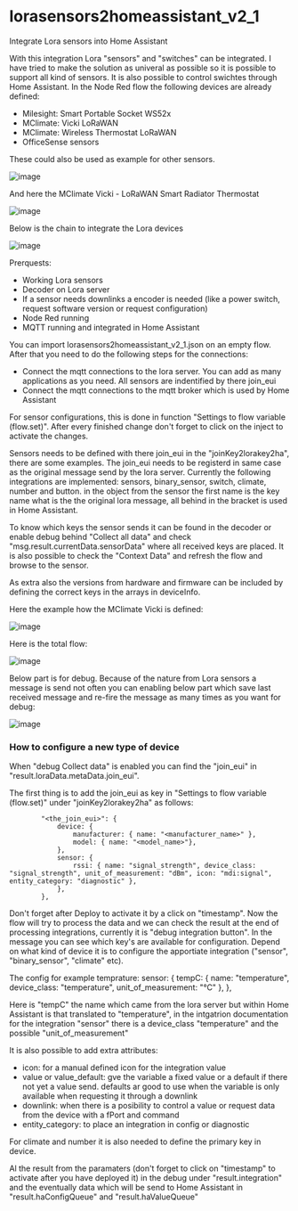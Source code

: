 # lorasensors2homeassistant_v2_1


Integrate Lora sensors into Home Assistant

With this integration Lora "sensors" and "switches" can be integrated. I have tried to make the solution as univeral as possible so it is possible to support all kind of sensors. It is also possible to control swichtes through Home Assistant. In the Node Red flow the following devices are already defined:
 - Milesight: Smart Portable Socket WS52x
 - MClimate:  Vicki LoRaWAN
 - MClimate:  Wireless Thermostat LoRaWAN
 - OfficeSense sensors

These could also be used as example for other sensors.

![image](https://github.com/user-attachments/assets/1e088a27-bd7a-44e3-b14d-580ed334c643)

And here the MClimate Vicki - LoRaWAN Smart Radiator Thermostat 

![image](https://github.com/user-attachments/assets/0563a3ad-1847-41be-9103-c3708893f949)

Below is the chain to integrate the Lora devices

![image](https://github.com/user-attachments/assets/b1411eca-4749-4a5c-9ebc-f3f6d6e824f4)

Prerquests:
 - Working Lora sensors
 - Decoder on Lora server
 - If a sensor needs downlinks a encoder is needed (like a power switch, request software version or request configuration)
 - Node Red running
 - MQTT running and integrated in Home Assistant

You can import lorasensors2homeassistant_v2_1.json on an empty flow. After that you need to do the following steps for the connections:
 - Connect the mqtt connections to the lora server. You can add as many applications as you need. All sensors are indentified by there join_eui
 - Connect the mqtt connections to the mqtt broker which is used by Home Assistant

For sensor configurations, this is done in function "Settings to flow variable (flow.set)".  After every finished change don't forget to click on the inject to activate the changes.

Sensors needs to be defined with there join_eui in the "joinKey2lorakey2ha", there are some examples. The join_eui needs to be registerd in same case as the original message send by the lora server. Currently the following integrations are implemented: sensors, binary_sensor, switch, climate, number and button. in the object from the sensor the first name is the key name what is the the original lora message, all behind in the bracket is used in Home Assistant.

To know which keys the sensor sends it can be found in the decoder or enable debug behind "Collect all data" and check "msg.result.currentData.sensorData" where all received keys are placed. It is also possible to check the "Context Data" and refresh the flow and browse to the sensor.

As extra also the versions from hardware and firmware can be included by defining the correct keys in the arrays in deviceInfo.

Here the example how the MClimate Vicki is defined:

![image](https://github.com/user-attachments/assets/2cc79e53-dbba-4fbe-9607-450112647b00)

Here is the total flow:

![image](https://github.com/user-attachments/assets/fb74113d-a1ec-46c0-bb6b-7a1eec6bd39b)

Below part is for debug. Because of the nature from Lora sensors a message is send not often you can enabling below part which save last received message and re-fire the message as many times as you want for debug:

![image](https://github.com/user-attachments/assets/2ffdb77b-5947-47b0-8393-2c747ce553b3)


### How to configure a new type of device

When "debug Collect data" is enabled you can find the "join_eui" in "result.loraData.metaData.join_eui".

The first thing is to add the join_eui as key in "Settings to flow variable (flow.set)" under "joinKey2lorakey2ha" as follows:
```
        "<the_join_eui>": {
            device: {
                manufacturer: { name: "<manufacturer_name>" },
                model: { name: "<model_name>"},
            },
            sensor: {
                rssi: { name: "signal_strength", device_class: "signal_strength", unit_of_measurement: "dBm", icon: "mdi:signal", entity_category: "diagnostic" },
            },
        },

```

Don't forget after Deploy to activate it by a click on "timestamp". Now the flow will try to process the data and we can check the result at the end of processing integrations, currently it is "debug integration button". In the message you can see which key's are available for configuration. Depend on what kind of device it is to configure the apportiate integration ("sensor", "binary_sensor", "climate" etc).

The config for example temprature:
  sensor: {
	tempC: { name: "temperature", device_class: "temperature", unit_of_measurement: "°C" },
  },

Here is "tempC" the name which came from the lora server but within Home Assistant is that translated to "temperature", in the intgatrion documentation for the integration "sensor" there is a device_class "temperature" and the possible "unit_of_measurement"

It is also possible to add extra attributes:
 - icon: for a manual defined icon for the integration value
 - value or value_default: gve the variable a fixed value or a default if there not yet a value send. defaults ar good to use when the variable is only available when requesting it through a downlink
 - downlink: when there is a posibility to control a value or request data from the device with a fPort and command
 - entity_category: to place an integration in config or diagnostic

For climate and number it is also needed to define the primary key in device.

Al the result from the paramaters (don't forget to click on "timestamp" to activate after you have deployed it) in the debug under "result.integration" and the eventually data which will be send to Home Assistant in "result.haConfigQueue" and "result.haValueQueue"
